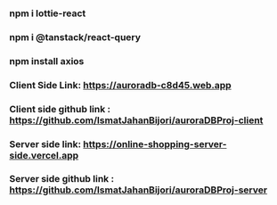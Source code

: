 ### npm i lottie-react
### npm i @tanstack/react-query
### npm install axios

### Client Side Link: https://auroradb-c8d45.web.app
### Client side github link : https://github.com/IsmatJahanBijori/auroraDBProj-client
### Server side link: https://online-shopping-server-side.vercel.app
### Server side github link : https://github.com/IsmatJahanBijori/auroraDBProj-server